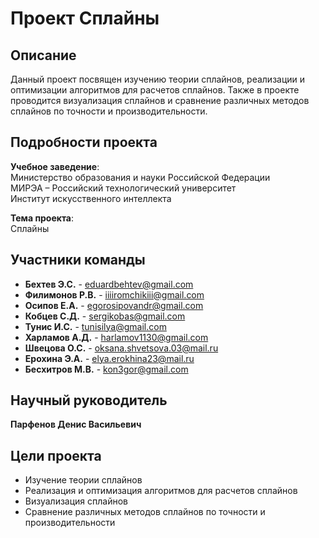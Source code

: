 # Проект Сплайны

## Описание
Данный проект посвящен изучению теории сплайнов, реализации и оптимизации алгоритмов для расчетов сплайнов. Также в проекте проводится визуализация сплайнов и сравнение различных методов сплайнов по точности и производительности.

## Подробности проекта
**Учебное заведение**:  
Министерство образования и науки Российской Федерации  
МИРЭА – Российский технологический университет  
Институт искусственного интеллекта

**Тема проекта**:  
Сплайны

## Участники команды
- **Бехтев Э.С.** - [eduardbehtev@gmail.com](mailto:eduardbehtev@gmail.com)
- **Филимонов Р.В.** - [iiiiromchikiii@gmail.com](mailto:iiiiromchikiii@gmail.com)
- **Осипов Е.А.** - [egorosipovandr@gmail.com](mailto:egorosipovandr@gmail.com)
- **Кобцев С.Д.** - [sergikobas@gmail.com](mailto:sergikobas@gmail.com)
- **Тунис И.С.** - [tunisilya@gmail.com](mailto:tunisilya@gmail.com)
- **Харламов А.Д.** - [harlamov1130@gmail.com](mailto:harlamov1130@gmail.com)
- **Швецова О.С.** - [oksana.shvetsova.03@mail.ru](mailto:oksana.shvetsova.03@mail.ru)
- **Ерохина Э.А.** - [elya.erokhina23@mail.ru](mailto:elya.erokhina23@mail.ru)
- **Бесхитров М.В.** - [kon3gor@gmail.com](mailto:kon3gor@gmail.com)

## Научный руководитель
**Парфенов Денис Васильевич**

## Цели проекта
- Изучение теории сплайнов
- Реализация и оптимизация алгоритмов для расчетов сплайнов
- Визуализация сплайнов
- Сравнение различных методов сплайнов по точности и производительности
